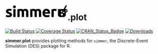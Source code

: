 # <img src="https://raw.githubusercontent.com/r-simmer/r-simmer.github.io/master/images/simmer-logo.png" alt="simmer" width="200" />.plot

[![Build Status](https://travis-ci.org/r-simmer/simmer.plot.svg?branch=master)](https://travis-ci.org/r-simmer/simmer.plot)
[![Coverage Status](https://codecov.io/gh/r-simmer/simmer.plot/branch/master/graph/badge.svg)](https://codecov.io/gh/r-simmer/simmer.plot)
[![CRAN\_Status\_Badge](http://www.r-pkg.org/badges/version/simmer.plot)](http://cran.r-project.org/package=simmer.plot)
[![Downloads](http://cranlogs.r-pkg.org/badges/simmer.plot)](http://cran.rstudio.com/package=simmer.plot)

**simmer.plot** provides plotting methods for `simmer`, the Discrete-Event Simulation (DES) package for R.
